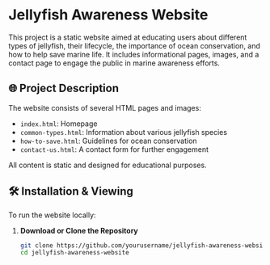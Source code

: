 # Jellyfish Awareness Website

This project is a static website aimed at educating users about different types of jellyfish, their lifecycle, the importance of ocean conservation, and how to help save marine life. It includes informational pages, images, and a contact page to engage the public in marine awareness efforts.

## 🌐 Project Description

The website consists of several HTML pages and images:
- `index.html`: Homepage
- `common-types.html`: Information about various jellyfish species
- `how-to-save.html`: Guidelines for ocean conservation
- `contact-us.html`: A contact form for further engagement

All content is static and designed for educational purposes.

## 🛠️ Installation & Viewing

To run the website locally:

1. **Download or Clone the Repository**
   ```bash
   git clone https://github.com/yourusername/jellyfish-awareness-website.git
   cd jellyfish-awareness-website
